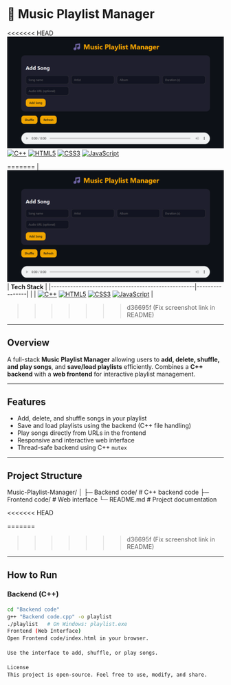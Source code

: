 # 🎵 Music Playlist Manager

<<<<<<< HEAD
![Music Playlist Manager](frontend-screenshot.png)
[![C++](https://img.shields.io/badge/Backend-C++-blue)](https://isocpp.org/) [![HTML5](https://img.shields.io/badge/Frontend-HTML5-orange)](https://developer.mozilla.org/en-US/docs/Web/HTML) [![CSS3](https://img.shields.io/badge/CSS3-blue)](https://developer.mozilla.org/en-US/docs/Web/CSS) [![JavaScript](https://img.shields.io/badge/JavaScript-yellow)](https://developer.mozilla.org/en-US/docs/Web/JavaScript)

=======
| ![Music Playlist Manager](frontend-screenshot.png) | **Tech Stack** |
|----------------------------------------------------|----------------|
|                                                    | [![C++](https://img.shields.io/badge/Backend-C++-blue)](https://isocpp.org/) [![HTML5](https://img.shields.io/badge/Frontend-HTML5-orange)](https://developer.mozilla.org/en-US/docs/Web/HTML) [![CSS3](https://img.shields.io/badge/CSS3-blue)](https://developer.mozilla.org/en-US/docs/Web/CSS) [![JavaScript](https://img.shields.io/badge/JavaScript-yellow)](https://developer.mozilla.org/en-US/docs/Web/JavaScript) |
>>>>>>> d36695f (Fix screenshot link in README)

---

## **Overview**
A full-stack **Music Playlist Manager** allowing users to **add, delete, shuffle, and play songs**, and **save/load playlists** efficiently. Combines a **C++ backend** with a **web frontend** for interactive playlist management.

---

## **Features**
- Add, delete, and shuffle songs in your playlist  
- Save and load playlists using the backend (C++ file handling)  
- Play songs directly from URLs in the frontend  
- Responsive and interactive web interface  
- Thread-safe backend using C++ `mutex`  

---

## **Project Structure**
Music-Playlist-Manager/
│
├─ Backend code/ # C++ backend code
├─ Frontend code/ # Web interface
└─ README.md # Project documentation

<<<<<<< HEAD


=======
>>>>>>> d36695f (Fix screenshot link in README)
---

## **How to Run**

### Backend (C++)
```bash
cd "Backend code"
g++ "Backend code.cpp" -o playlist
./playlist   # On Windows: playlist.exe
Frontend (Web Interface)
Open Frontend code/index.html in your browser.

Use the interface to add, shuffle, or play songs.

License
This project is open-source. Feel free to use, modify, and share.